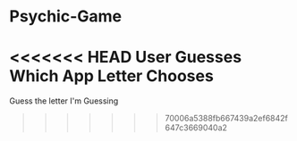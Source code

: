 # Psychic-Game
<<<<<<< HEAD
User Guesses Which App Letter Chooses
=======
Guess the letter I'm Guessing
>>>>>>> 70006a5388fb667439a2ef6842f647c3669040a2

